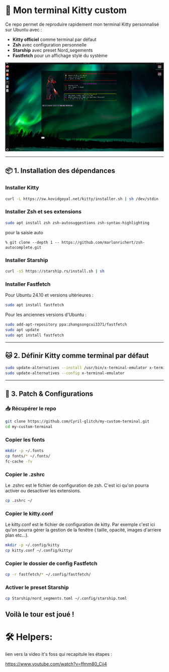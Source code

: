 # 🚀 Mon terminal Kitty custom

Ce repo permet de reproduire rapidement mon terminal Kitty personnalisé sur Ubuntu avec :

- **Kitty officiel** comme terminal par défaut  
- **Zsh** avec configuration personnelle  
- **Starship** avec preset Nord_segements  
- **Fastfetch** pour un affichage stylé du système

![Capture du terminal](images/terminal_capture.png)

---

## 📦 1. Installation des dépendances

### Installer Kitty

```bash
curl -L https://sw.kovidgoyal.net/kitty/installer.sh | sh /dev/stdin
```

### Installer Zsh et ses extensions

```bash
sudo apt install zsh zsh-autosuggestions zsh-syntax-highlighting
```
pour la saisie auto

```
% git clone --depth 1 -- https://github.com/marlonrichert/zsh-autocomplete.git
```

### Installer Starship
```bash
curl -sS https://starship.rs/install.sh | sh
```
### Installer Fastfetch
Pour Ubuntu 24.10 et versions ultérieures :

```bash
sudo apt install fastfetch
```

Pour les anciennes versions d'Ubuntu :

```bash
sudo add-apt-repository ppa:zhangsongcui3371/fastfetch
sudo apt update
sudo apt install fastfetch
```
---

## 🐱 2. Définir Kitty comme terminal par défaut

```bash
sudo update-alternatives --install /usr/bin/x-terminal-emulator x-terminal-emulator $(which kitty) 50
sudo update-alternatives --config x-terminal-emulator
```
---

## 🔧 3. Patch & Configurations

### 📥 Récupérer le repo

```bash
git clone https://github.com/Cyril-glitch/my-custom-terminal.git
cd my-custom-terminal
```

### Copier les fonts

```bash
mkdir -p ~/.fonts
cp fonts/* ~/.fonts/
fc-cache -fv
```

### Copier le .zshrc

Le .zshrc est le fichier de configuration de zsh.
C'est ici qu'on pourra activer ou desactiver les extensions. 

```bash
cp .zshrc ~/
```

### Copier le kitty.conf

Le kitty.conf est le fichier de configuration de kitty.
Par exemple c'est ici qu'on pourra gérer la gestion de la fenêtre ( taille, opacité, images d'arriere plan etc...).

```bash
mkdir -p ~/.config/kitty
cp kitty.conf ~/.config/kitty/
```
### Copier le dossier de config Fastfetch

```bash
cp -r fastfetch/* ~/.config/fastfetch/
```
### Activer le preset Starship

```bash
cp Starship/nord_segments.toml ~/.config/starship.toml
```

Voilà le tour est joué !
---

# 🛠️ Helpers:

lien vers la video it's foss qui recapitule les étapes :

https://www.youtube.com/watch?v=ffmm80_Cii4
